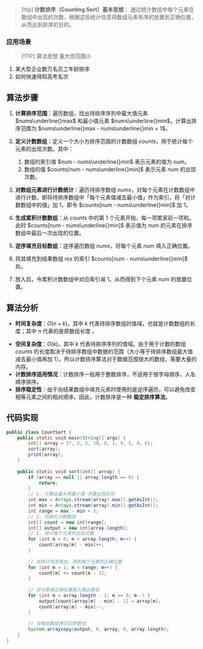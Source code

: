 
>[!tip] **计数排序（Counting Sort）基本思想**：
>通过统计数组中每个元素在数组中出现的次数，根据这些统计信息将数组元素有序的放置到正确位置，从而达到排序的目的。

### 应用场景
> [!TIP] 算法思想
> 量大但范围小
1. 某大型企业数万名员工年龄排序
2. 如何快速得知高考名次

## 算法步骤
1. **计算排序范围**：遍历数组，找出待排序序列中最大值元素 $nums\underline{}max$ 和最小值元素 $nums\underline{}min$，计算出排序范围为 $nums\underline{}max - nums\underline{}min + 1$。
2. **定义计数数组**：定义一个大小为排序范围的计数数组 $counts$，用于统计每个元素的出现次数。其中：
   1. 数组的索引值 $num - nums\underline{}min$ 表示元素的值为 $num$。
   2. 数组的值 $counts[num - nums\underline{}min]$ 表示元素 $num$ 的出现次数。

3. **对数组元素进行计数统计**：遍历待排序数组 $nums$，对每个元素在计数数组中进行计数，即将待排序数组中「每个元素值减去最小值」作为索引，将「对计数数组中的值」加 $1$，即令 $counts[num - nums\underline{}min]$ 加 $1$。
4. **生成累积计数数组**：从 $counts$ 中的第 $1$ 个元素开始，每一项累家前一项和。此时 $counts[num - nums\underline{}min]$ 表示值为 $num$ 的元素在排序数组中最后一次出现的位置。
5. **逆序填充目标数组**：逆序遍历数组 $nums$，将每个元素 $num$ 填入正确位置。
  1. 将其填充到结果数组 $res$ 的索引 $counts[num - nums\underline{}min]$ 处。
  2. 放入后，令累积计数数组中对应索引减 $1$，从而得到下个元素 $num$ 的放置位置。

## 算法分析
* **时间复杂度**：$O(n + k)$。其中 $k$ 代表待排序数组的值域，也就是计数数组的长度；其中 $n$ 代表的是原数组长度 。
- **空间复杂度**：$O(k)$。其中 $k$ 代表待排序序列的值域。由于用于计数的数组 $counts$ 的长度取决于待排序数组中数据的范围（大小等于待排序数组最大值减去最小值再加 $1$）。所以计数排序算法对于数据范围很大的数组，需要大量的内存。
- **计数排序适用情况**：计数排序一般用于整数排序，不适用于按字母顺序、人名顺序排序。
- **排序稳定性**：由于向结果数组中填充元素时使用的是逆序遍历，可以避免改变相等元素之间的相对顺序。因此，计数排序是一种 **稳定排序算法**。

## 代码实现
```java
public class CountSort {  
    public static void main(String[] args) {  
        int[] array = {7, 3, 2, 10, 8, 1, 9, 5, 4, 6};  
        sort(array);  
        print(array);  
    }  
  
    public static void sort(int[] array) {  
        if (array == null || array.length == 0) {  
            return;  
        }  
        // 1. 计算出最大和最小值 并算出其区间  
        int max = Arrays.stream(array).max().getAsInt();  
        int min = Arrays.stream(array).min().getAsInt();  
        int range = max - min + 1;  
        // 2. 初始化计数数组   
        int[] count = new int[range];  
        int[] output = new int[array.length];  
        // 3. 统计每个元素的出现次数  
        for (int m = 0; m < array.length; m++) {  
            count[array[m] - min]++;  
        }  
  
        // 将统计信息累加，得到每个元素的正确位置  
        for (int m = 1; m < range; m++) {  
            count[m] += count[m - 1];  
        }  
  
        // 将元素按正确位置放入输出数组  
        for (int m = array.length - 1; m >= 0; m--) {  
            output[count[array[m] - min] - 1] = array[m];  
            count[array[m] - min]--;  
        }  
  
        // 将输出数组拷贝回原数组  
        System.arraycopy(output, 0, array, 0, array.length);  
    }  
}
```
